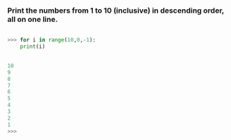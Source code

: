 ### Print the numbers from 1 to 10 (inclusive) in descending order, all on one line.

```python

>>> for i in range(10,0,-1):
    print(i)

    
10
9
8
7
6
5
4
3
2
1
>>> 

```